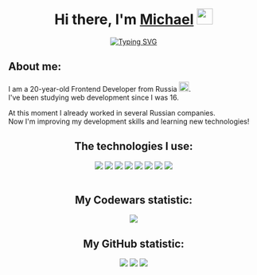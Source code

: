 <h1 align="center">Hi there, I'm <a href="#" target="_blank">Michael</a> 
<img src="https://github.com/blackcater/blackcater/raw/main/images/Hi.gif" height="32"/></h1>
<p align="center">
  <a href="https://git.io/typing-svg">
    <img src="https://readme-typing-svg.demolab.com?font=Fira+Code&pause=1000&center=true&width=435&lines=Frontend-developer" alt="Typing SVG" />
  </a>
</p>
<h2>About me:</h2>
<p>I am a 20-year-old Frontend Developer from Russia <img width="20" height="20" src="https://cdn-icons-png.flaticon.com/512/321/321257.png" />.
<br />I've been studying web development since I was 16.
</p>
<p>
  At this moment I already worked in several Russian companies.<br />
  Now I'm improving my development skills and learning new technologies!
</p>
<div align="center">
  <h2>The technologies I use:</h2>
  <img src="https://img.shields.io/badge/html5-%23E34F26.svg?style=for-the-badge&logo=html5&logoColor=white" />
  <img src="https://img.shields.io/badge/css3-%231572B6.svg?style=for-the-badge&logo=css3&logoColor=white" />
  <img src="https://img.shields.io/badge/javascript-%23323330.svg?style=for-the-badge&logo=javascript&logoColor=%23F7DF1E" />
  <img src="https://img.shields.io/badge/typescript-%23007ACC.svg?style=for-the-badge&logo=typescript&logoColor=white" />
  <img src="https://img.shields.io/badge/react-%2320232a.svg?style=for-the-badge&logo=react&logoColor=%2361DAFB" />
  <img src="https://img.shields.io/badge/tailwindcss-%2338B2AC.svg?style=for-the-badge&logo=tailwind-css&logoColor=white" />
  <img src="https://img.shields.io/badge/Next-black?style=for-the-badge&logo=next.js&logoColor=white" />
  <img src="https://img.shields.io/badge/redux-%23593d88.svg?style=for-the-badge&logo=redux&logoColor=white" />
</div>
<br/ >
<h2 align="center">My Codewars statistic:</h2>
<p align="center">
  <a target="_blank" href="https://www.codewars.com/users/MichaelRand0">
    <img src="https://github.r2v.ch/codewars?user=MichaelRand0&name=true&top_languages=true&stroke=%23b362ff&theme=gradient" />
  </a>
</p>
<h2 align="center">My GitHub statistic:</h2>
<p align="center">
  <img src="http://github-profile-summary-cards.vercel.app/api/cards/profile-details?username=MichaelRand0&theme=github_dark" />
  <img src="http://github-profile-summary-cards.vercel.app/api/cards/repos-per-language?username=MichaelRand0&theme=github_dark" />
  <img src="http://github-profile-summary-cards.vercel.app/api/cards/productive-time?username=MichaelRand0&theme=github_dark&utcOffset=+3" />
</p>

<!--
**MichaelRand0/MichaelRand0** is a ✨ _special_ ✨ repository because its `README.md` (this file) appears on your GitHub profile.

Here are some ideas to get you started:

- 🔭 I’m currently working on ...
- 🌱 I’m currently learning ...
- 👯 I’m looking to collaborate on ...
- 🤔 I’m looking for help with ...
- 💬 Ask me about ...
- 📫 How to reach me: ...
- 😄 Pronouns: ...
- ⚡ Fun fact: ...
-->
